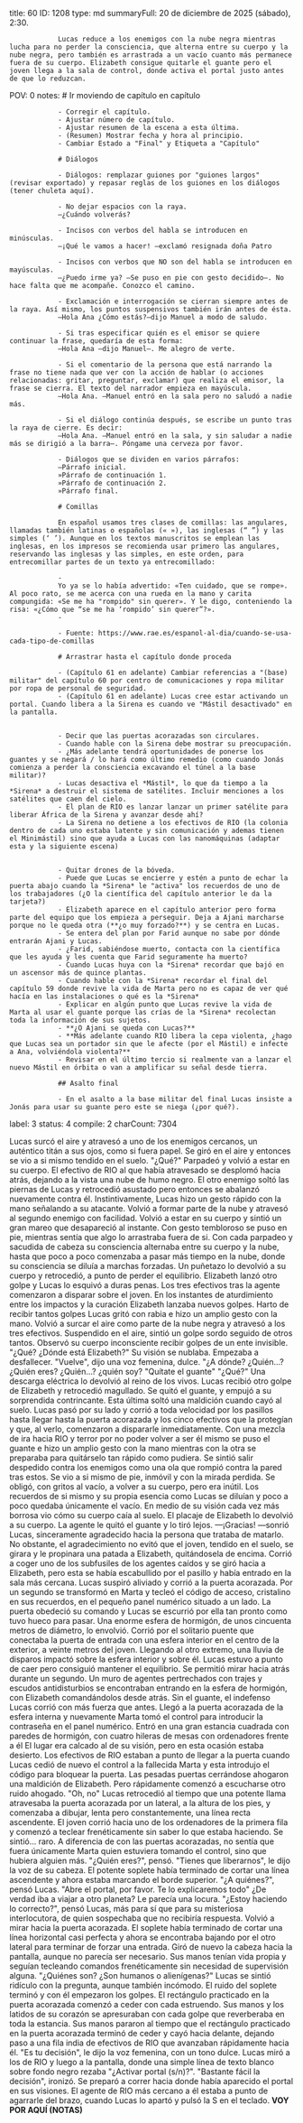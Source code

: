 title:          60
ID:             1208
type:           md
summaryFull:    20 de diciembre de 2025 (sábado), 2:30.
                
                Lucas reduce a los enemigos con la nube negra mientras lucha para no perder la consciencia, que alterna entre su cuerpo y la nube negra, pero también es arrastrada a un vacío cuanto más permanece fuera de su cuerpo. Elizabeth consigue quitarle el guante pero el joven llega a la sala de control, donde activa el portal justo antes de que lo reduzcan.
POV:            0
notes:          # Ir moviendo de capítulo en capítulo
                
                - Corregir el capítulo.
                - Ajustar número de capítulo.
                - Ajustar resumen de la escena a esta última.
                - (Resumen) Mostrar fecha y hora al principio.
                - Cambiar Estado a "Final" y Etiqueta a "Capítulo"
                
                # Diálogos
                
                - Diálogos: remplazar guiones por "guiones largos" (revisar exportado) y repasar reglas de los guiones en los diálogos (tener chuleta aquí).
                
                - No dejar espacios con la raya.
                —¿Cuándo volverás?
                
                - Incisos con verbos del habla se introducen en minúsculas.
                —¡Qué le vamos a hacer! —exclamó resignada doña Patro
                
                - Incisos con verbos que NO son del habla se introducen en mayúsculas.
                —¿Puedo irme ya? —Se puso en pie con gesto decidido—. No hace falta que me acompañe. Conozco el camino.
                
                - Exclamación e interrogación se cierran siempre antes de la raya. Así mismo, los puntos suspensivos también irán antes de ésta.
                —Hola Ana ¿Cómo estás?—dijo Manuel a modo de saludo.
                
                - Si tras especificar quién es el emisor se quiere continuar la frase, quedaría de esta forma:
                —Hola Ana —dijo Manuel—. Me alegro de verte.
                
                - Si el comentario de la persona que está narrando la frase no tiene nada que ver con la acción de hablar (o acciones relacionadas: gritar, preguntar, exclamar) que realiza el emisor, la frase se cierra. El texto del narrador empieza en mayúscula.
                —Hola Ana. —Manuel entró en la sala pero no saludó a nadie más.
                
                - Si el diálogo continúa después, se escribe un punto tras la raya de cierre. Es decir:
                —Hola Ana. —Manuel entró en la sala, y sin saludar a nadie más se dirigió a la barra—. Póngame una cerveza por favor.
                
                - Diálogos que se dividen en varios párrafos:
                —Párrafo inicial.
                »Párrafo de continuación 1.
                »Párrafo de continuación 2.
                »Párrafo final.
                
                # Comillas
                
                En español usamos tres clases de comillas: las angulares, llamadas también latinas o españolas (« »), las inglesas (“ ”) y las simples (‘ ’). Aunque en los textos manuscritos se emplean las inglesas, en los impresos se recomienda usar primero las angulares, reservando las inglesas y las simples, en este orden, para entrecomillar partes de un texto ya entrecomillado:
                
                -
                Yo ya se lo había advertido: «Ten cuidado, que se rompe». Al poco rato, se me acerca con una rueda en la mano y carita compungida: «Se me ha "rompido" sin querer». Y le digo, conteniendo la risa: «¿Cómo que “se me ha ‘rompido’ sin querer”?».
                -
                
                - Fuente: https://www.rae.es/espanol-al-dia/cuando-se-usa-cada-tipo-de-comillas
                
                # Arrastrar hasta el capítulo donde proceda
                
                - (Capítulo 61 en adelante) Cambiar referencias a "(base) militar" del capítulo 60 por centro de comunicaciones y ropa militar por ropa de personal de seguridad.
                - (Capítulo 61 en adelante) Lucas cree estar activando un portal. Cuando libera a la Sirena es cuando ve "Mástil desactivado" en la pantalla.
                
                
                - Decir que las puertas acorazadas son circulares.
                - Cuando hable con la Sirena debe mostrar su preocupación.
                - ¿Más adelante tendrá oportunidades de ponerse los guantes y se negará / lo hará como último remedio (como cuando Jonás comienza a perder la consciencia excavando el túnel a la base militar)?
                - Lucas desactiva el *Mástil*, lo que da tiempo a la *Sirena* a destruir el sistema de satélites. Incluir menciones a los satélites que caen del cielo.
                - El plan de RIO es lanzar lanzar un primer satélite para liberar África de la Sirena y avanzar desde ahí?
                - La Sirena no detiene a los efectivos de RIO (la colonia dentro de cada uno estaba latente y sin comunicación y ademas tienen el Minimástil) sino que ayuda a Lucas con las nanomáquinas (adaptar esta y la siguiente escena)
                
                
                - Quitar drones de la bóveda.
                - Puede que Lucas se encierre y estén a punto de echar la puerta abajo cuando la *Sirena* le "activa" los recuerdos de uno de los trabajadores (¿O la científica del capítulo anterior le da la tarjeta?)
                - Elizabeth aparece en el capítulo anterior pero forma parte del equipo que los empieza a perseguir. Deja a Ajani marcharse porque no le queda otra (**¿o muy forzado?**) y se centra en Lucas.
                - Se entera del plan por Farid aunque no sabe por dónde entrarán Ajani y Lucas.
                - ¿Farid, sabiéndose muerto, contacta con la científica que les ayuda y les cuenta que Farid seguramente ha muerto?
                - Cuando Lucas huya con la *Sirena* recordar que bajó en un ascensor más de quince plantas.
                - Cuando hable con la *Sirena* recordar el final del capítulo 59 donde revive la vida de Marta pero no es capaz de ver qué hacía en las instalaciones o qué es la *Sirena*
                - Explicar en algún punto que Lucas revive la vida de Marta al usar el guante porque las crías de la *Sirena* recolectan toda la información de sus sujetos.
                - **¿O Ajani se queda con Lucas?**
                - **Más adelante cuando RIO libera la cepa violenta, ¿hago que Lucas sea un portador sin que le afecte (por el Mástil) e infecte a Ana, volviéndola violenta?**
                - Revisar en el último tercio si realmente van a lanzar el nuevo Mástil en órbita o van a amplificar su señal desde tierra.
                
                ## Asalto final
                
                - En el asalto a la base militar del final Lucas insiste a Jonás para usar su guante pero este se niega (¿por qué?).
label:          3
status:         4
compile:        2
charCount:      7304



Lucas surcó el aire y atravesó a uno de los enemigos cercanos, un auténtico titán a sus ojos, como si fuera papel.
Se giró en el aire y entonces se vio a si mismo tendido en el suelo.
"¿Qué?"
Parpadeó y volvió a estar en su cuerpo. El efectivo de RIO al que había atravesado se desplomó hacia atrás, dejando a la vista una nube de humo negro.
El otro enemigo soltó las piernas de Lucas y retrocedió asustado pero entonces se abalanzó nuevamente contra él.
Instintivamente, Lucas hizo un gesto rápido con la mano señalando a su atacante. Volvió a formar parte de la nube y atravesó al segundo enemigo con facilidad.
Volvió a estar en su cuerpo y sintió un gran mareo que desapareció al instante.
Con gesto tembloroso se puso en pie, mientras sentía que algo lo arrastraba fuera de si. Con cada parpadeo y sacudida de cabeza su consciencia alternaba entre su cuerpo y la nube, hasta que poco a poco comenzaba a pasar más tiempo en la nube, donde su consciencia se diluía  a marchas forzadas.
Un puñetazo lo devolvió a su cuerpo y retrocedió, a punto de perder el equilibrio.
Elizabeth lanzó otro golpe y Lucas lo esquivó a duras penas. Los tres efectivos tras la agente comenzaron a disparar sobre el joven. En los instantes de aturdimiento entre los impactos y la curación Elizabeth lanzaba nuevos golpes.
Harto de recibir tantos golpes Lucas gritó con rabia e hizo un amplio gesto con la mano. Volvió a surcar el aire como parte de la nube negra y atravesó a los tres efectivos.
Suspendido en el aire, sintió un golpe sordo seguido de otros tantos. Observó su cuerpo inconsciente recibir golpes de un ente invisible.
"¿Qué? ¿Dónde está Elizabeth?"
Su visión se nublaba. Empezaba a desfallecer. 
"Vuelve", dijo una voz femenina, dulce.
"¿A dónde? ¿Quién...? ¿Quién eres? ¿Quién...? ¿quién soy?
"Quítate el guante"
"¿Qué?"
Una descarga eléctrica lo devolvió al reino de los vivos. Lucas recibió otro golpe de Elizabeth y retrocedió magullado.
Se quitó el guante, y empujó a su sorprendida contrincante. Esta última soltó una maldición cuando cayó al suelo.
Lucas pasó por su lado y corrió a toda velocidad por los pasillos hasta llegar hasta la puerta acorazada y los cinco efectivos que la protegían y que, al verlo, comenzaron a dispararle inmediatamente.
Con una mezcla de ira hacia RIO y terror por no poder volver a ser él mismo se puso el guante e hizo un amplio gesto con la mano mientras con la otra se preparaba para quitárselo tan rápido como pudiera.
Se sintió salir despedido contra los enemigos como una ola que rompió contra la pared tras estos.
Se vio a si mismo de pie, inmóvil y con la mirada perdida. Se obligó, con gritos al vacío, a volver a su cuerpo, pero era inútil.
Los recuerdos de si mismo y su propia esencia como Lucas se diluían y poco a poco quedaba únicamente el vacío.
En medio de su visión cada vez más borrosa vio cómo su cuerpo caía al suelo.
El placaje de Elizabeth lo devolvió a su cuerpo. La agente le quitó el guante y lo tiró lejos.
—¡Gracias! —sonrió Lucas, sinceramente agradecido hacia la persona que trataba de matarlo.
No obstante, el agradecimiento no evitó que el joven, tendido en el suelo, se girara y le propinara una patada a Elizabeth, quitándosela de encima.
Corrió a coger uno de los subfusiles de los agentes caídos y se giró hacia a Elizabeth, pero esta se había escabullido por el pasillo y había entrado en la sala más cercana.
Lucas suspiró aliviado y corrió a la puerta acorazada. Por un segundo se transformó en Marta y tecleó el código de acceso, cristalino en sus recuerdos, en el pequeño panel numérico situado a un lado.
La puerta obedeció su comando y Lucas se escurrió por ella tan pronto como tuvo hueco para pasar.
Una enorme esfera de hormigón, de unos cincuenta metros de diámetro, lo envolvió. Corrió por el solitario puente que conectaba la puerta de entrada con una esfera interior en el centro de la exterior, a veinte metros del joven.
Llegando al otro extremo, una lluvia de disparos impactó sobre la esfera interior y sobre él.
Lucas estuvo a punto de caer pero consiguió mantener el equilibrio. Se permitió mirar hacia atrás durante un segundo.
Un muro de agentes pertrechados con trajes y escudos antidisturbios se encontraban entrando en la esfera de hormigón, con Elizabeth comandándolos desde atrás.
Sin el guante, el indefenso Lucas corrió con más fuerza que antes. Llegó a la puerta acorazada de la esfera interna y nuevamente Marta tomó el control para introducir la contraseña en el panel numérico.
Entró en una gran estancia cuadrada con paredes de hormigón, con cuatro hileras de mesas con ordenadores frente a él
El lugar era calcado al de su visión, pero en esta ocasión estaba desierto.
Los efectivos de RIO estaban a punto de llegar a la puerta cuando Lucas cedió de nuevo el control a la fallecida Marta y esta introdujo el código para bloquear la puerta.
Las pesadas puertas cerrándose ahogaron una maldición de Elizabeth. Pero rápidamente comenzó a escucharse otro ruido ahogado.
"Oh, no"
Lucas retrocedió al tiempo que una potente llama atravesaba la puerta acorazada por un lateral, a la altura de los pies, y comenzaba a dibujar, lenta pero constantemente, una línea recta ascendente.
El joven corrió hacia uno de los ordenadores de la primera fila y comenzó a teclear frenéticamente sin saber lo que estaba haciendo. 
Se sintió... raro. A diferencia de con las puertas acorazadas, no sentía que fuera únicamente Marta quien estuviera tomando el control, sino que hubiera alguien más.
"¿Quién eres?", pensó.
"Tienes que liberarnos", le dijo la voz de su cabeza.
El potente soplete había terminado de cortar una línea ascendente y ahora estaba marcando el borde superior.
"¿A quiénes?", pensó Lucas.
"Abre el portal, por favor. Te lo explicaremos todo"
¿De verdad iba a viajar a otro planeta? Le parecía una locura.
"¿Estoy haciendo lo correcto?", pensó Lucas, más para sí que para su misteriosa interlocutora, de quien sospechaba que no recibiría respuesta.
Volvió a mirar hacia la puerta acorazada. El soplete había terminado de cortar una línea horizontal casi perfecta y ahora se encontraba bajando por el otro lateral para terminar de forzar una entrada.
Giró de nuevo la cabeza hacia la pantalla, aunque no parecía ser necesario. Sus manos tenían vida propia y seguían tecleando comandos frenéticamente sin necesidad de supervisión alguna.
"¿Quiénes son? ¿Son humanos o alienígenas?"
Lucas se sintió ridículo con la pregunta, aunque también incómodo.
El ruido del soplete terminó y con él empezaron los golpes. El rectángulo practicado en la puerta acorazada comenzó a ceder con cada estruendo.
Sus manos y los latidos de su corazón se apresuraban con cada golpe que reverberaba en toda la estancia.
Sus manos pararon al tiempo que el rectángulo practicado en la puerta acorazada terminó de ceder y cayó hacia delante, dejando paso a una fila india de efectivos de RIO que avanzaban rápidamente hacia él.
"Es tu decisión", le dijo la voz femenina, con un tono dulce.
Lucas miró a los de RIO y luego a la pantalla, donde una simple línea de texto blanco sobre fondo negro rezaba "¿Activar portal (s/n)?".
"Bastante fácil la decisión", ironizó.
Se preparó a correr hacia donde había aparecido el portal en sus visiones.
El agente de RIO más cercano a él estaba a punto de agarrarle del brazo, cuando Lucas lo apartó y pulsó la S en el teclado.
**VOY POR AQUÍ (NOTAS)**